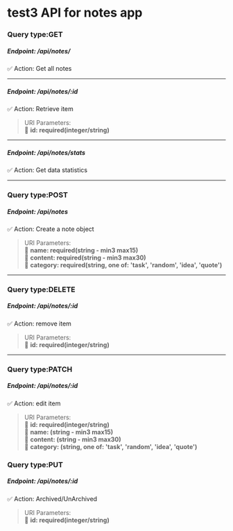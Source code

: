 # test3 API for notes app

### Query type:GET
##### Endpoint: /api/notes/
:white_check_mark: Action: Get all notes
____
##### Endpoint: /api/notes/:id

:white_check_mark: Action: Retrieve item 
> URI Parameters:  
>:black_square_button: **id: required(integer/string)**
____
##### Endpoint: /api/notes/stats
:white_check_mark: Action: Get data statistics
____
### Query type:POST
##### Endpoint: /api/notes
:white_check_mark: Action: Create a note object 
> URI Parameters:  
>:black_square_button: **name: required(string - min3 max15)**  
>:black_square_button: **content: required(string - min3 max30)**  
>:black_square_button: **category: required(string, one of: 'task', 'random', 'idea', 'quote')**  
____
### Query type:DELETE
##### Endpoint: /api/notes/:id  
:white_check_mark: Action: remove item  
> URI Parameters:  
>:black_square_button: **id: required(integer/string)**  
____
### Query type:PATCH
##### Endpoint: /api/notes/:id  
:white_check_mark: Action: edit item  
> URI Parameters:  
>:black_square_button: **id: required(integer/string)**  
>:black_square_button: **name: (string - min3 max15)**  
>:black_square_button: **content: (string - min3 max30)**  
>:black_square_button: **category: (string, one of: 'task', 'random', 'idea', 'quote')**  

### Query type:PUT
##### Endpoint: /api/notes/:id  
:white_check_mark: Action: Archived/UnArchived 
> URI Parameters:  
>:black_square_button: **id: required(integer/string)**  

